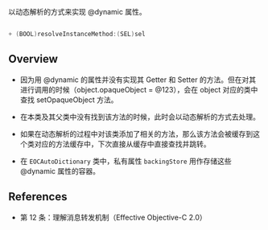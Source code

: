 
以动态解析的方式来实现 @dynamic 属性。

```objective-c

+ (BOOL)resolveInstanceMethod:(SEL)sel

```
## Overview

* 因为用 @dynamic 的属性并没有实现其 Getter 和 Setter 的方法。但在对其进行调用的时候（object.opaqueObject = @123），会在 object 对应的类中查找 setOpaqueObject 方法。

* 在本类及其父类中没有找到该方法的时候，此时会以动态解析的方式去处理。 

* 如果在动态解析的过程中对该类添加了相关的方法，那么该方法会被缓存到这个类对应的方法缓存中，下次直接从缓存中直接查找并跳转。

* 在 `EOCAutoDictionary` 类中，私有属性 `backingStore` 用作存储这些 @dynamic 属性的容器。

## References

* 第 12 条：理解消息转发机制（Effective Objective-C 2.0）
